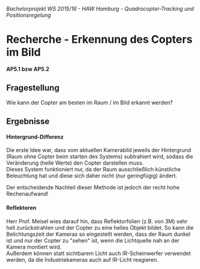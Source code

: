 *Bachelorprojekt WS 2015/16 - HAW Hamburg - Quadrocopter-Tracking und Positionsregelung*
# Recherche - Erkennung des Copters im Bild
**AP5.1 bzw AP5.2**

## Fragestellung
Wie kann der Copter am besten im Raum / im Bild erkannt werden?


## Ergebnisse

#### Hintergrund-Differenz
Die erste Idee war, dass vom aktuellen Kamerabild jeweils der Hintergrund (Raum ohne Copter beim starten des Systems) subtrahiert wird, sodass die Veränderung (helle Werte) den Copter darstellen muss.  
Dieses System funktioniert nur, da der Raum ausschließlich künstliche Beleuchtung hat und diese sich daher nicht (nur geringfügig) ändert.

Der entscheidende Nachteil dieser Methode ist jedoch der recht hohe Rechenaufwand!


#### Reflektoren
Herr Prof. Meisel wies darauf hin, dass Reflektorfolien (z.B. von 3M) sehr hell zurückstrahlen und der Copter zu eine helles Objekt bildet. So kann die Belichtungszeit der Kameras so eingestellt werden, dass der Raum dunkel ist und nur der Copter zu "sehen" ist, wenn die Lichtquelle nah an der Kamera montiert wird.  
Außerdem können statt sichtbarem Licht auch IR-Scheinwerfer verwendet werden, da die Industriekameras auch auf IR-Licht reagieren.
